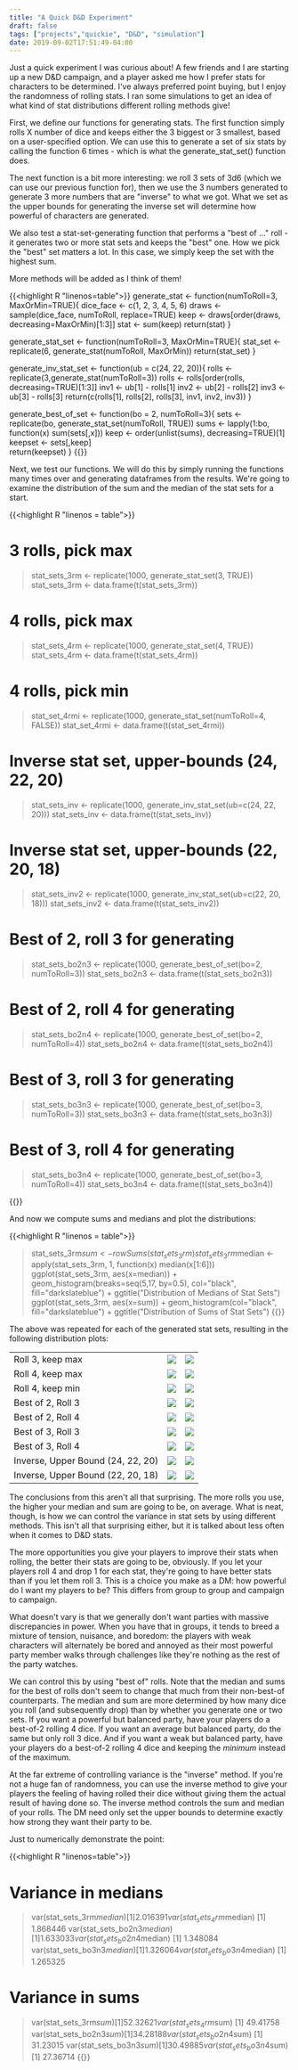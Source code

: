 ```yaml
---
title: "A Quick D&D Experiment"
draft: false
tags: ["projects","quickie", "D&D", "simulation"]
date: 2019-09-02T17:51:49-04:00
---
```


Just a quick experiment I was curious about! A few friends and I are starting up a new D&D campaign, and a player asked me how I prefer stats for characters to be determined. I've always preferred point buying, but I enjoy the randomness of rolling stats. I ran some simulations to get an idea of what kind of stat distributions different rolling methods give!

First, we define our functions for generating stats. The first function simply rolls X number of dice and keeps either the 3 biggest or 3 smallest, based on a user-specified option. We can use this to generate a set of six stats by calling the function 6 times - which is what the generate_stat_set() function does.

The next function is a bit more interesting: we roll 3 sets of 3d6 (which we can use our previous function for), then we use the 3 numbers generated to generate 3 more numbers that are "inverse" to what we got. What we set as the upper bounds for generating the inverse set will determine how powerful of characters are generated. 

We also test a stat-set-generating function that performs a "best of ..." roll - it generates two or more stat sets and keeps the "best" one. How we pick the "best" set matters a lot. In this case, we simply keep the set with the highest sum. 

More methods will be added as I think of them!

{{<highlight R "linenos=table">}}
generate_stat <- function(numToRoll=3, MaxOrMin=TRUE){
	dice_face <- c(1, 2, 3, 4, 5, 6)
	draws <- sample(dice_face, numToRoll, replace=TRUE)
	keep <- draws[order(draws, decreasing=MaxOrMin)[1:3]]
	stat <- sum(keep)
	return(stat)
}

generate_stat_set <- function(numToRoll=3, MaxOrMin=TRUE){
	stat_set <- replicate(6, generate_stat(numToRoll, MaxOrMin))
	return(stat_set)
}

generate_inv_stat_set <- function(ub = c(24, 22, 20)){
	rolls <- replicate(3,generate_stat(numToRoll=3))
	rolls <- rolls[order(rolls, decreasing=TRUE)[1:3]]
	inv1 <- ub[1] - rolls[1]
	inv2 <- ub[2] - rolls[2]
	inv3 <- ub[3] - rolls[3]
	return(c(rolls[1], rolls[2], rolls[3], inv1, inv2, inv3))
}

generate_best_of_set <- function(bo = 2, numToRoll=3){
	sets <- replicate(bo, generate_stat_set(numToRoll, TRUE))
	sums <- lapply(1:bo, function(x) sum(sets[,x]))
	keep <- order(unlist(sums), decreasing=TRUE)[1]
	keepset <- sets[,keep]  
	return(keepset)
}
{{</highlight>}}

Next, we test our functions. We will do this by simply running the functions many times over and generating dataframes from the results. We're going to examine the distribution of the sum and the median of the stat sets for a start. 

{{<highlight R "linenos = table">}}
# 3 rolls, pick max 
> stat_sets_3rm <- replicate(1000, generate_stat_set(3, TRUE))
> stat_sets_3rm <- data.frame(t(stat_sets_3rm))
# 4 rolls, pick max
> stat_sets_4rm <- replicate(1000, generate_stat_set(4, TRUE))
> stat_sets_4rm <- data.frame(t(stat_sets_4rm))
# 4 rolls, pick min
> stat_set_4rmi <- replicate(1000, generate_stat_set(numToRoll=4, FALSE))
> stat_set_4rmi <- data.frame(t(stat_set_4rmi))
# Inverse stat set, upper-bounds (24, 22, 20)
> stat_sets_inv <- replicate(1000, generate_inv_stat_set(ub=c(24, 22, 20)))
> stat_sets_inv <- data.frame(t(stat_sets_inv))
# Inverse stat set, upper-bounds (22, 20, 18)
> stat_sets_inv2 <- replicate(1000, generate_inv_stat_set(ub=c(22, 20, 18)))
> stat_sets_inv2 <- data.frame(t(stat_sets_inv2))
# Best of 2, roll 3 for generating
> stat_sets_bo2n3 <- replicate(1000, generate_best_of_set(bo=2, numToRoll=3))
> stat_sets_bo2n3 <- data.frame(t(stat_sets_bo2n3))
# Best of 2, roll 4 for generating 
> stat_sets_bo2n4 <- replicate(1000, generate_best_of_set(bo=2, numToRoll=4))
> stat_sets_bo2n4 <- data.frame(t(stat_sets_bo2n4))
# Best of 3, roll 3 for generating 
> stat_sets_bo3n3 <- replicate(1000, generate_best_of_set(bo=3, numToRoll=3))
> stat_sets_bo3n3 <- data.frame(t(stat_sets_bo3n3))
# Best of 3, roll 4 for generating 
> stat_sets_bo3n4 <- replicate(1000, generate_best_of_set(bo=3, numToRoll=4))
> stat_sets_bo3n4 <- data.frame(t(stat_sets_bo3n4))


{{</highlight>}}

And now we compute sums and medians and plot the distributions:

{{<highlight R "linenos = table">}}
> stat_sets_3rm$sum <- rowSums(stat_sets_3rm)
> stat_sets_3rm$median <- apply(stat_sets_3rm, 1, function(x) median(x[1:6]))
> ggplot(stat_sets_3rm, aes(x=median)) + geom_histogram(breaks=seq(5,17, by=0.5), col="black", fill="darkslateblue") + ggtitle("Distribution of Medians of Stat Sets")
> ggplot(stat_sets_3rm, aes(x=sum)) + geom_histogram(col="black", fill="darkslateblue") + ggtitle("Distribution of Sums of Stat Sets")
{{</highlight>}}

The above was repeated for each of the generated stat sets, resulting in the following distribution plots: 

|   |   |   |
|---|---|---|
| Roll 3, keep max  | ![](/posts/images/3rm_median.png)  | ![](/posts/images/3rm_sum.png)  |
| Roll 4, keep max  | ![](/posts/images/4rm_median.png)  | ![](/posts/images/4rm_sum.png)  |
| Roll 4, keep min  | ![](/posts/images/4rmi_median.png)  | ![](/posts/images/4rmi_sum.png)  |
| Best of 2, Roll 3  | ![](/posts/images/bo2n3_median.png)  | ![](/posts/images/bo2n3_sum.png)  |
| Best of 2, Roll 4  | ![](/posts/images/bo2n4_median.png)  | ![](/posts/images/bo2n4_sum.png)  |
| Best of 3, Roll 3  | ![](/posts/images/bo3n3_median.png)  | ![](/posts/images/bo3n3_sum.png)  |
| Best of 3, Roll 4  | ![](/posts/images/bo3n4_median.png)  | ![](/posts/images/bo3n4_sum.png)  |
| Inverse, Upper Bound (24, 22, 20)  | ![](/posts/images/inv1_median.png)  | ![](/posts/images/inv1_sum.png)  |
| Inverse, Upper Bound (22, 20, 18)  | ![](/posts/images/inv2_median.png)  | ![](/posts/images/inv2_sum.png)  |


The conclusions from this aren't all that surprising. The more rolls you use, the higher your median and sum are going to be, on average. What is neat, though, is how we can control the variance in stat sets by using different methods. This isn't all that surprising either, but it is talked about less often when it comes to D&D stats.

The more opportunities you give your players to improve their stats when rolling, the better their stats are going to be, obviously. If you let your players roll 4 and drop 1 for each stat, they're going to have better stats than if you let them roll 3. This is a choice you make as a DM: how powerful do I want my players to be? This differs from group to group and campaign to campaign.

What doesn't vary is that we generally don't want parties with massive discrepancies in power. When you have that in groups, it tends to breed a mixture of tension, nuisance, and boredom: the players with weak characters will alternately be bored and annoyed as their most powerful party member walks through challenges like they're nothing as the rest of the party watches. 

We can control this by using "best of" rolls. Note that the median and sums for the best of rolls don't seem to change that much from their non-best-of counterparts. The median and sum are more determined by how many dice you roll (and subsequently drop) than by whether you generate one or two sets. If you want a powerful but balanced party, have your players do a best-of-2 rolling 4 dice. If you want an average but balanced party, do the same but only roll 3 dice. And if you want a weak but balanced party, have your players do a best-of-2 rolling 4 dice and keeping the *minimum* instead of the maximum.

At the far extreme of controlling variance is the "inverse" method. If you're not a huge fan of randomness, you can use the inverse method to give your players the feeling of having rolled their dice without giving them the actual result of having done so. The inverse method controls the sum and median of your rolls. The DM need only set the upper bounds to determine exactly how strong they want their party to be. 

Just to numerically demonstrate the point:

{{<highlight R "linenos=table">}}
# Variance in medians 
> var(stat_sets_3rm$median)
[1] 2.016391
> var(stat_sets_4rm$median)
[1] 1.868446
> var(stat_sets_bo2n3$median)
[1] 1.633033
> var(stat_sets_bo2n4$median)
[1] 1.348084
> var(stat_sets_bo3n3$median)
[1] 1.326064
> var(stat_sets_bo3n4$median)
[1] 1.265325

# Variance in sums 
> var(stat_sets_3rm$sum)
[1] 52.32621
> var(stat_sets_4rm$sum)
[1] 49.41758
> var(stat_sets_bo2n3$sum)
[1] 34.28188
> var(stat_sets_bo2n4$sum)
[1] 31.23015
> var(stat_sets_bo3n3$sum)
[1] 30.49885
> var(stat_sets_bo3n4$sum)
[1] 27.36714
{{</highlight>}}



